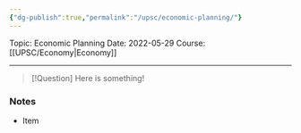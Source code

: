 ```yaml
---
{"dg-publish":true,"permalink":"/upsc/economic-planning/"}
---
```


Topic: Economic Planning
Date: 2022-05-29
Course: [[UPSC/Economy\|Economy]]

---

> [!Question]
> Here is something! 


### Notes
- Item


